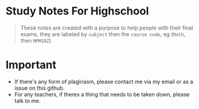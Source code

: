 
# Study Notes For Highschool
> These notes are created with a purpose to help people with their final exams, they are labeled by ```subject``` then the ```course code```, eg (```Math```, then ```MPM1DZ```)

# Important
- If there's any form of plagiriasm, please contact me via my email or as a issue on this github.
- For any teachers, if theres a thing that needs to be taken down, please talk to me.
